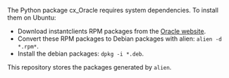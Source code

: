 The Python package cx_Oracle requires system dependencies. To install them on
Ubuntu:

* Download instantclients RPM packages from the [Oracle website](http://www.oracle.com/technetwork/topics/linuxx86-64soft-092277.html).
* Convert these RPM packages to Debian packages with alien: `alien -d *.rpm*`.
* Install the debian packages: `dpkg -i *.deb`.

This repository stores the packages generated by `alien`.
